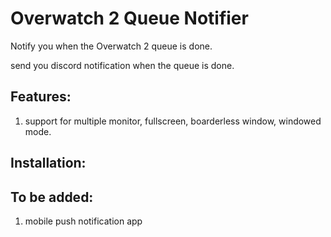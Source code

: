 # Overwatch 2 Queue Notifier

 Notify you when the Overwatch 2 queue is done.

 send you discord notification when the queue is done.


## Features:

1. support for multiple monitor, fullscreen, boarderless window, windowed mode. 

## Installation:


## To be added:

1. mobile push notification app
